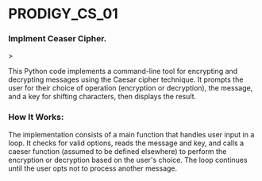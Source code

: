 # PRODIGY_CS_01
<h3>Implment Ceaser Cipher.</h3>
> <p> This Python code implements a command-line tool for encrypting and decrypting messages using the Caesar cipher technique. It prompts the user for their choice of operation (encryption or decryption), the message, and a key for shifting characters, then displays the result.</p>
<h3>How It Works:</h3>
<p>The implementation consists of a main function that handles user input in a loop. It checks for valid options, reads the message and key, and calls a caeser function (assumed to be defined elsewhere) to perform the encryption or decryption based on the user's choice. The loop continues until the user opts not to process another message.</p>
